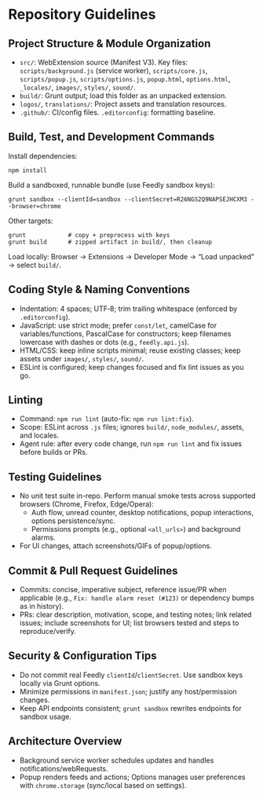 # Repository Guidelines

## Project Structure & Module Organization
- `src/`: WebExtension source (Manifest V3). Key files: `scripts/background.js` (service worker), `scripts/core.js`, `scripts/popup.js`, `scripts/options.js`, `popup.html`, `options.html`, `_locales/`, `images/`, `styles/`, `sound/`.
- `build/`: Grunt output; load this folder as an unpacked extension.
- `logos/`, `translations/`: Project assets and translation resources.
- `.github/`: CI/config files. `.editorconfig`: formatting baseline.

## Build, Test, and Development Commands
Install dependencies:
```
npm install
```
Build a sandboxed, runnable bundle (use Feedly sandbox keys):
```
grunt sandbox --clientId=sandbox --clientSecret=R26NGS2Q9NAPSEJHCXM3 --browser=chrome
```
Other targets:
```
grunt            # copy + preprocess with keys
grunt build      # zipped artifact in build/, then cleanup
```
Load locally: Browser → Extensions → Developer Mode → “Load unpacked” → select `build/`.

## Coding Style & Naming Conventions
- Indentation: 4 spaces; UTF‑8; trim trailing whitespace (enforced by `.editorconfig`).
- JavaScript: use strict mode; prefer `const/let`, camelCase for variables/functions, PascalCase for constructors; keep filenames lowercase with dashes or dots (e.g., `feedly.api.js`).
- HTML/CSS: keep inline scripts minimal; reuse existing classes; keep assets under `images/`, `styles/`, `sound/`.
- ESLint is configured; keep changes focused and fix lint issues as you go.

## Linting
- Command: `npm run lint` (auto-fix: `npm run lint:fix`).
- Scope: ESLint across `.js` files; ignores `build/`, `node_modules/`, assets, and locales.
- Agent rule: after every code change, run `npm run lint` and fix issues before builds or PRs.

## Testing Guidelines
- No unit test suite in-repo. Perform manual smoke tests across supported browsers (Chrome, Firefox, Edge/Opera):
  - Auth flow, unread counter, desktop notifications, popup interactions, options persistence/sync.
  - Permissions prompts (e.g., optional `<all_urls>`) and background alarms.
- For UI changes, attach screenshots/GIFs of popup/options.

## Commit & Pull Request Guidelines
- Commits: concise, imperative subject, reference issue/PR when applicable (e.g., `Fix: handle alarm reset (#123)` or dependency bumps as in history).
- PRs: clear description, motivation, scope, and testing notes; link related issues; include screenshots for UI; list browsers tested and steps to reproduce/verify.

## Security & Configuration Tips
- Do not commit real Feedly `clientId`/`clientSecret`. Use sandbox keys locally via Grunt options.
- Minimize permissions in `manifest.json`; justify any host/permission changes.
- Keep API endpoints consistent; `grunt sandbox` rewrites endpoints for sandbox usage.

## Architecture Overview
- Background service worker schedules updates and handles notifications/webRequests.
- Popup renders feeds and actions; Options manages user preferences with `chrome.storage` (sync/local based on settings).
